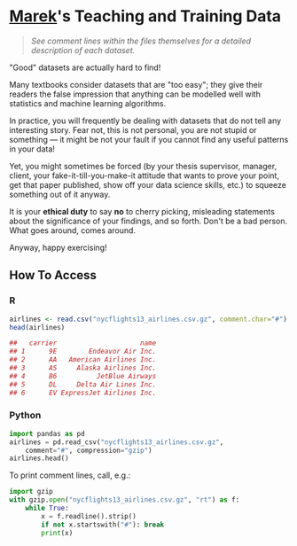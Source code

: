 # [Marek](https://www.gagolewski.com)'s Teaching and Training Data

> *See comment lines within the files themselves for a detailed description
of each dataset.*

"Good" datasets are actually hard to find!

Many textbooks consider datasets that are "too easy";
they give their readers the false impression that anything can be modelled
well with statistics and machine learning algorithms.

In practice, you will frequently be dealing with datasets that do not
tell any interesting story. Fear not, this is not personal,
you are not stupid or something — it might be not your fault
if you cannot find any useful patterns in your data!

Yet, you might sometimes be forced (by your thesis supervisor, manager, client,
your fake-it-till-you-make-it attitude that wants to prove your point, get
that paper published, show off your data science skills, etc.)
to squeeze something out of it anyway.

It is your **ethical duty** to say **no** to cherry picking,
misleading statements about the significance of your findings,
and so forth. Don't be a bad person.
What goes around, comes around.

Anyway, happy exercising!




## How To Access

### R

```r
airlines <- read.csv("nycflights13_airlines.csv.gz", comment.char="#")
head(airlines)

##   carrier                     name
## 1      9E        Endeavor Air Inc.
## 2      AA   American Airlines Inc.
## 3      AS     Alaska Airlines Inc.
## 4      B6          JetBlue Airways
## 5      DL     Delta Air Lines Inc.
## 6      EV ExpressJet Airlines Inc.
```


### Python

```python
import pandas as pd
airlines = pd.read_csv("nycflights13_airlines.csv.gz",
    comment="#", compression="gzip")
airlines.head()
```

To print comment lines, call, e.g.:

```python
import gzip
with gzip.open("nycflights13_airlines.csv.gz", "rt") as f:
    while True:
        x = f.readline().strip()
        if not x.startswith("#"): break
        print(x)
```
